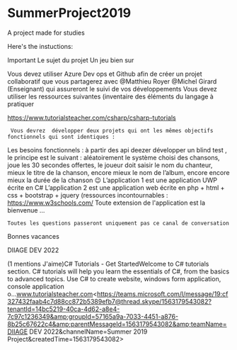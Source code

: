 # SummerProject2019
A project made for studies 


Here's the instuctions: 


Important Le sujet du projet Un jeu bien sur
    


	
 Vous devez utiliser Azure Dev ops et Github afin de créer un projet collaboratif que vous partagerez  avec @Matthieu Royer @Michel Girard (Enseignant) qui assureront le suivi de vos développements
	 Vous devez utiliser les ressources suivantes (inventaire des éléments du langage à pratiquer         
	

		
 https://www.tutorialsteacher.com/csharp/csharp-tutorials
	
	
	 Vous devrez  développer deux projets qui ont les mêmes objectifs fonctionnels qui sont identiques : 
	

		
 Les besoins fonctionnels : à partir des api deezer  développer un blind test , le principe est le suivant : aléatoirement le système choisi des chansons, joue les 30 secondes offertes, le joueur doit saisir le nom du chanteur, mieux le titre de la chanson, encore mieux le nom de l’album, encore encore mieux la durée de la chanson 😉 
		 L’application 1 est une application UWP écrite en C#
		 L’application 2 est une application web écrite en php + html + css + bootstrap + jquery  (ressources incontournables : https://www.w3schools.com/ 
		 Toute extension de l'application est la bienvenue …
	
	
	Toutes les questions passeront uniquement pas ce canal de conversation 


Bonnes vacances

DIIAGE DEV 2022

(1 mentions J'aime)C# Tutorials - Get StartedWelcome to C# tutorials section. C# tutorials will help you learn the essentials of C#, from the basics to advanced topics. Use C# to create website, windows form application, console application o...www.tutorialsteacher.com<https://teams.microsoft.com/l/message/19:cf327432faab4c7d88cc872b5389efb7@thread.skype/1563179543082?tenantId=14bc5219-40ca-4d62-a8e4-7c97c1236349&amp;groupId=57165a9a-7033-4451-a876-8b25c67622c4&amp;parentMessageId=1563179543082&amp;teamName=DIIAGE DEV 2022&amp;channelName=Summer 2019 Project&amp;createdTime=1563179543082>
